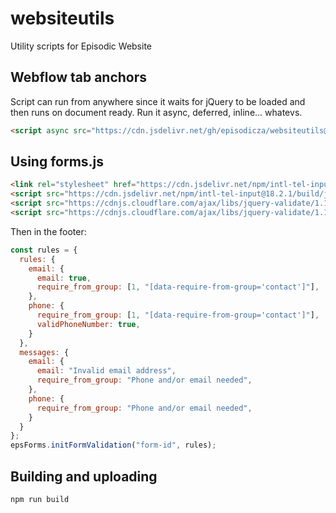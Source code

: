 # websiteutils
Utility scripts for Episodic Website

## Webflow tab anchors
Script can run from anywhere since it waits for jQuery to be loaded and then runs on document ready.
Run it async, deferred, inline... whatevs.

```html
<script async src="https://cdn.jsdelivr.net/gh/episodicza/websiteutils@v1.1.2/dist/tabanchors.min.js"></script>
```


## Using forms.js

```html
<link rel="stylesheet" href="https://cdn.jsdelivr.net/npm/intl-tel-input@18.2.1/build/css/intlTelInput.css">
<script src="https://cdn.jsdelivr.net/npm/intl-tel-input@18.2.1/build/js/intlTelInput.min.js"></script>
<script src="https://cdnjs.cloudflare.com/ajax/libs/jquery-validate/1.19.5/jquery.validate.min.js"></script>
<script src="https://cdnjs.cloudflare.com/ajax/libs/jquery-validate/1.19.5/additional-methods.min.js"></script>

```

Then in the footer:

```js
const rules = {
  rules: {
    email: {
      email: true,
      require_from_group: [1, "[data-require-from-group='contact']"],
    },
    phone: {
      require_from_group: [1, "[data-require-from-group='contact']"],
      validPhoneNumber: true,
    }
  },
  messages: {
    email: {
      email: "Invalid email address",
      require_from_group: "Phone and/or email needed",
    },
    phone: {
      require_from_group: "Phone and/or email needed",
    }
  }
};
epsForms.initFormValidation("form-id", rules);
```

## Building and uploading

`npm run build`

